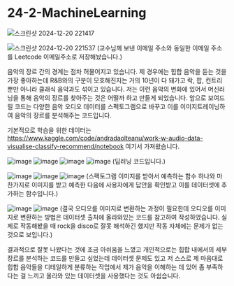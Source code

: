 # 24-2-MachineLearning

![스크린샷 2024-12-20 221417](https://github.com/user-attachments/assets/bb97c644-516e-42da-9a4d-b6a35051192b)

![스크린샷 2024-12-20 221537](https://github.com/user-attachments/assets/060c7a8e-fb10-4abf-b891-93f875350132)
(교수님께 보낸 이메일 주소와 동일한 이메일 주소를 Leetcode 이메일주소로 저장해놨습니다.)

음악의 장르 간의 경계는 점차 허물어지고 있습니다.
제 경우에는 힙합 음악을 듣는 것을 가장 좋아하는데 R&B와의 구분이 모호해진지는 거의 10년이 다 돼가고 락, 팝, 컨트리뿐만 아니라 클래식 음악과도 섞이고 있습니다.
저는 이런 음악의 변화에 있어서 머신러닝을 통해 음악의 장르를 찾아주는 것은 어떨까 하고 만들게 되었습니다.
앞으로 보여드릴 코드는 다양한 음악 오디오 데이터를 스펙토그램으로 바꾸고 이를 이미지트레이닝하여 음악의 장르를 분석해주는 코드입니다.

기본적으로 학습을 위한 데이터는
https://www.kaggle.com/code/andradaolteanu/work-w-audio-data-visualise-classify-recommend/notebook
여기서 가져왔습니다.

![image](https://github.com/user-attachments/assets/95b6a5e9-53d8-4859-9829-0b091f537037)
![image](https://github.com/user-attachments/assets/80507a49-001a-4133-967a-2e5e23057683)
![image](https://github.com/user-attachments/assets/8f654754-a7eb-4ef2-b978-daa701bc5da6)
![image](https://github.com/user-attachments/assets/e9a4ade5-3564-48e1-bcd2-836dfd5c1678)
(딥러닝 코드입니다.)

![image](https://github.com/user-attachments/assets/61f0b688-fab9-492d-b4d4-af8ac9f86541)
![image](https://github.com/user-attachments/assets/87cd09a0-f388-4187-9357-1a841698828b)
![image](https://github.com/user-attachments/assets/9782678f-99c1-4462-8020-99b795209c5e)
(스펙토그램 이미지를 받아서 예측하는 함수 하나와
마찬가지로 이미지를 받고 예측한 다음에 사용자에게 답안을 확인받고 이를 데이터셋에 추가하는 함수입니다.)

![image](https://github.com/user-attachments/assets/50d90043-b282-44d4-b603-5e44095b0888)
![image](https://github.com/user-attachments/assets/1cd1428c-fff3-4184-9b1f-c2d0f442783b)
(결국 오디오를 이미지로 변환하는 과정이 필요한데 오디오를 이미지로 변환하는 방법은 데이터셋 출처에 올라와있는 코드를 참고하여 작성하였습니다.
실제로 작동해봤을 때 rock을 disco로 잘못 해석하긴 했지만 작동 자체에는 문제가 없는 것으로 보입니다.)

결과적으로 잘못 나왔다는 것에 조금 아쉬움을 느꼈고
개인적으로는 힙합 내에서의 세부장르를 분석하는 코드를 만들고 싶었는데
데이터셋 문제도 있고 저 스스로 제 마음대로 힙합 음악들을 디테일하게 분류하는 작업에서
제가 음악을 이해하는 데 있어 좀 부족하다는 걸 느끼고 올라와 있는 데이터셋을 사용했다는 것도 아쉽습니다.
